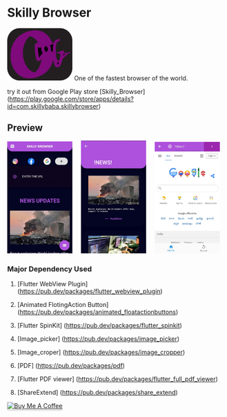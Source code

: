 # Skilly Browser 
<img src = "https://github.com/kanzd/imag/blob/master/SKILLY%20(2).png" width="30%" >
One of the fastest browser of the world.

try it out from Google Play store [Skilly_Browser] (https://play.google.com/store/apps/details?id=com.skillybaba.skillybrowser)


## Preview

<img src = "https://github.com/kanzd/imag/blob/master/SKILLY%20(1).jpeg" width="30%" >&nbsp;&nbsp;&nbsp;&nbsp;&nbsp;<img src = "https://github.com/kanzd/imag/blob/master/SKILLY%20(2).jpeg" width="30%" >&nbsp;&nbsp;&nbsp;&nbsp;&nbsp;<img src = "https://github.com/kanzd/imag/blob/master/SKILLY%20(3).jpeg" width="30%" >

### Major Dependency Used

1. [Flutter WebView Plugin] (https://pub.dev/packages/flutter_webview_plugin)

1. [Animated FlotingAction Button] (https://pub.dev/packages/animated_floatactionbuttons)

1. [Flutter SpinKit] (https://pub.dev/packages/flutter_spinkit)

1. [Image_picker] (https://pub.dev/packages/image_picker)

1. [Image_croper] (https://pub.dev/packages/image_cropper)

1. [PDF] (https://pub.dev/packages/pdf)

1. [Flutter PDF viewer] (https://pub.dev/packages/flutter_full_pdf_viewer)

1. [ShareExtend] (https://pub.dev/packages/share_extend)


<a href="https://www.buymeacoffee.com/gbraad" target="_blank"><img src="https://www.buymeacoffee.com/assets/img/custom_images/orange_img.png" alt="Buy Me A Coffee" style="height: 41px !important;width: 174px !important;box-shadow: 0px 3px 2px 0px rgba(190, 190, 190, 0.5) !important;-webkit-box-shadow: 0px 3px 2px 0px rgba(190, 190, 190, 0.5) !important;" ></a>
